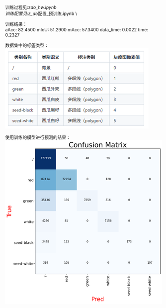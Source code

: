 训练过程见:z*do_hw.ipynb \
训练配置见:z_do*配置\_预训练.ipynb \

训练结果：\
aAcc: 82.4500 mIoU: 51.2900 mAcc: 57.3400 data_time: 0.0022 time: 0.2327

数据集中的标签类型：\
<img src='%E8%A5%BF%E7%93%9C%E8%AF%AD%E4%B9%89%E5%88%86%E5%89%B2.png'>

使用训练的模型进行预测的结果： \
<img src='%E6%B7%B7%E6%B7%86%E7%9F%A9%E9%98%B5.png'>
